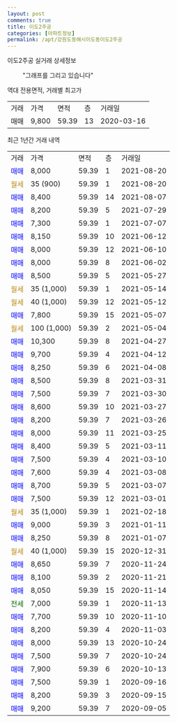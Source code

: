 ```yaml
---
layout: post
comments: true
title: 이도2주공
categories: [아파트정보]
permalink: /apt/강원도동해시이도동이도2주공
---
```


이도2주공 실거래 상세정보

<script type="text/javascript">
  google.charts.load('current', {'packages':['line', 'corechart']});
  google.charts.setOnLoadCallback(drawChart);

  function drawChart() {
    var data = new google.visualization.DataTable();
    data.addColumn('date', '거래일');
    data.addColumn('number', "매매");
    data.addColumn('number', "전세");
    data.addColumn('number', "전매");

    data.addRows([[new Date(Date.parse("2021-08-20")), 8000, null, null], [new Date(Date.parse("2021-08-20")), null, null, null], [new Date(Date.parse("2021-08-07")), 8400, null, null], [new Date(Date.parse("2021-07-29")), 8200, null, null], [new Date(Date.parse("2021-07-07")), 7300, null, null], [new Date(Date.parse("2021-06-12")), 8150, null, null], [new Date(Date.parse("2021-06-10")), 8000, null, null], [new Date(Date.parse("2021-06-02")), 8000, null, null], [new Date(Date.parse("2021-05-27")), 8500, null, null], [new Date(Date.parse("2021-05-14")), null, null, null], [new Date(Date.parse("2021-05-12")), null, null, null], [new Date(Date.parse("2021-05-07")), 7800, null, null], [new Date(Date.parse("2021-05-04")), null, null, null], [new Date(Date.parse("2021-04-27")), 10300, null, null], [new Date(Date.parse("2021-04-12")), 9700, null, null], [new Date(Date.parse("2021-04-08")), 8250, null, null], [new Date(Date.parse("2021-03-31")), 8500, null, null], [new Date(Date.parse("2021-03-30")), 7500, null, null], [new Date(Date.parse("2021-03-27")), 8600, null, null], [new Date(Date.parse("2021-03-26")), 8200, null, null], [new Date(Date.parse("2021-03-25")), 8000, null, null], [new Date(Date.parse("2021-03-11")), 8400, null, null], [new Date(Date.parse("2021-03-10")), 7500, null, null], [new Date(Date.parse("2021-03-08")), 7600, null, null], [new Date(Date.parse("2021-03-07")), 8700, null, null], [new Date(Date.parse("2021-03-01")), 7500, null, null], [new Date(Date.parse("2021-02-18")), null, null, null], [new Date(Date.parse("2021-01-11")), 9000, null, null], [new Date(Date.parse("2021-01-07")), 8250, null, null], [new Date(Date.parse("2020-12-31")), null, null, null], [new Date(Date.parse("2020-11-24")), 8650, null, null], [new Date(Date.parse("2020-11-21")), 8100, null, null], [new Date(Date.parse("2020-11-14")), 8050, null, null], [new Date(Date.parse("2020-11-13")), null, 7000, null], [new Date(Date.parse("2020-11-10")), 7700, null, null], [new Date(Date.parse("2020-11-03")), 8200, null, null], [new Date(Date.parse("2020-10-24")), 8000, null, null], [new Date(Date.parse("2020-10-24")), 7500, null, null], [new Date(Date.parse("2020-10-13")), 7900, null, null], [new Date(Date.parse("2020-09-16")), 7500, null, null], [new Date(Date.parse("2020-09-15")), 8200, null, null], [new Date(Date.parse("2020-09-05")), 9200, null, null]]);

    var options = {
      hAxis: {
        format: 'yyyy/MM/dd'
      },    
      lineWidth: 0,
      pointsVisible: true,    
      title: '최근 1년간 유형별 실거래가 분포',
      legend: { position: 'bottom' }
    };

    var formatter = new google.visualization.NumberFormat({pattern:'###,###'} );
    formatter.format(data, 1);
    formatter.format(data, 2);
    
    setTimeout(function() {
        var chart = new google.visualization.LineChart(document.getElementById('columnchart_material'));
        chart.draw(data, (options));
        document.getElementById('loading').style.display = 'none';
    }, 1000);
  }
</script>


<div id="loading" style="z-index:20; display: block; margin-left: 35px">"그래프를 그리고 있습니다"</div>
<div id="columnchart_material" style="width: 95%; margin-left: -35px; display: block"></div>

역대 전용면적, 거래별 최고가
<table class="sortable">
    <tr>
      <td>거래</td>
      <td>가격</td>
      <td>면적</td>
      <td>층</td>
      <td>거래일</td>
    </tr>
        <tr>
          <td>매매</td>
          <td>9,800</td>
          <td>59.39</td>
          <td>13</td>
          <td>2020-03-16</td>
        </tr>        
    
    
</table>

최근 1년간 거래 내역

<table class="sortable">
    <tr>
      <td>거래</td>
      <td>가격</td>
      <td>면적</td>
      <td>층</td>
      <td>거래일</td>
    </tr>
    <tr>
      <td><a style="color: blue">매매</a></td>
      <td>8,000</td>
      <td>59.39</td>
      <td>1</td>
      <td>2021-08-20</td>
    </tr>          <tr>
      <td><a style="color: darkgoldenrod">월세</a></td>
      <td>35 (900)</td>
      <td>59.39</td>
      <td>1</td>
      <td>2021-08-20</td>
    </tr>          <tr>
      <td><a style="color: blue">매매</a></td>
      <td>8,400</td>
      <td>59.39</td>
      <td>14</td>
      <td>2021-08-07</td>
    </tr>          <tr>
      <td><a style="color: blue">매매</a></td>
      <td>8,200</td>
      <td>59.39</td>
      <td>5</td>
      <td>2021-07-29</td>
    </tr>          <tr>
      <td><a style="color: blue">매매</a></td>
      <td>7,300</td>
      <td>59.39</td>
      <td>1</td>
      <td>2021-07-07</td>
    </tr>          <tr>
      <td><a style="color: blue">매매</a></td>
      <td>8,150</td>
      <td>59.39</td>
      <td>10</td>
      <td>2021-06-12</td>
    </tr>          <tr>
      <td><a style="color: blue">매매</a></td>
      <td>8,000</td>
      <td>59.39</td>
      <td>12</td>
      <td>2021-06-10</td>
    </tr>          <tr>
      <td><a style="color: blue">매매</a></td>
      <td>8,000</td>
      <td>59.39</td>
      <td>8</td>
      <td>2021-06-02</td>
    </tr>          <tr>
      <td><a style="color: blue">매매</a></td>
      <td>8,500</td>
      <td>59.39</td>
      <td>5</td>
      <td>2021-05-27</td>
    </tr>          <tr>
      <td><a style="color: darkgoldenrod">월세</a></td>
      <td>35 (1,000)</td>
      <td>59.39</td>
      <td>1</td>
      <td>2021-05-14</td>
    </tr>          <tr>
      <td><a style="color: darkgoldenrod">월세</a></td>
      <td>40 (1,000)</td>
      <td>59.39</td>
      <td>12</td>
      <td>2021-05-12</td>
    </tr>          <tr>
      <td><a style="color: blue">매매</a></td>
      <td>7,800</td>
      <td>59.39</td>
      <td>15</td>
      <td>2021-05-07</td>
    </tr>          <tr>
      <td><a style="color: darkgoldenrod">월세</a></td>
      <td>100 (1,000)</td>
      <td>59.39</td>
      <td>2</td>
      <td>2021-05-04</td>
    </tr>          <tr>
      <td><a style="color: blue">매매</a></td>
      <td>10,300</td>
      <td>59.39</td>
      <td>8</td>
      <td>2021-04-27</td>
    </tr>          <tr>
      <td><a style="color: blue">매매</a></td>
      <td>9,700</td>
      <td>59.39</td>
      <td>4</td>
      <td>2021-04-12</td>
    </tr>          <tr>
      <td><a style="color: blue">매매</a></td>
      <td>8,250</td>
      <td>59.39</td>
      <td>6</td>
      <td>2021-04-08</td>
    </tr>          <tr>
      <td><a style="color: blue">매매</a></td>
      <td>8,500</td>
      <td>59.39</td>
      <td>8</td>
      <td>2021-03-31</td>
    </tr>          <tr>
      <td><a style="color: blue">매매</a></td>
      <td>7,500</td>
      <td>59.39</td>
      <td>7</td>
      <td>2021-03-30</td>
    </tr>          <tr>
      <td><a style="color: blue">매매</a></td>
      <td>8,600</td>
      <td>59.39</td>
      <td>10</td>
      <td>2021-03-27</td>
    </tr>          <tr>
      <td><a style="color: blue">매매</a></td>
      <td>8,200</td>
      <td>59.39</td>
      <td>7</td>
      <td>2021-03-26</td>
    </tr>          <tr>
      <td><a style="color: blue">매매</a></td>
      <td>8,000</td>
      <td>59.39</td>
      <td>11</td>
      <td>2021-03-25</td>
    </tr>          <tr>
      <td><a style="color: blue">매매</a></td>
      <td>8,400</td>
      <td>59.39</td>
      <td>5</td>
      <td>2021-03-11</td>
    </tr>          <tr>
      <td><a style="color: blue">매매</a></td>
      <td>7,500</td>
      <td>59.39</td>
      <td>4</td>
      <td>2021-03-10</td>
    </tr>          <tr>
      <td><a style="color: blue">매매</a></td>
      <td>7,600</td>
      <td>59.39</td>
      <td>4</td>
      <td>2021-03-08</td>
    </tr>          <tr>
      <td><a style="color: blue">매매</a></td>
      <td>8,700</td>
      <td>59.39</td>
      <td>5</td>
      <td>2021-03-07</td>
    </tr>          <tr>
      <td><a style="color: blue">매매</a></td>
      <td>7,500</td>
      <td>59.39</td>
      <td>12</td>
      <td>2021-03-01</td>
    </tr>          <tr>
      <td><a style="color: darkgoldenrod">월세</a></td>
      <td>35 (1,000)</td>
      <td>59.39</td>
      <td>1</td>
      <td>2021-02-18</td>
    </tr>          <tr>
      <td><a style="color: blue">매매</a></td>
      <td>9,000</td>
      <td>59.39</td>
      <td>3</td>
      <td>2021-01-11</td>
    </tr>          <tr>
      <td><a style="color: blue">매매</a></td>
      <td>8,250</td>
      <td>59.39</td>
      <td>8</td>
      <td>2021-01-07</td>
    </tr>          <tr>
      <td><a style="color: darkgoldenrod">월세</a></td>
      <td>40 (1,000)</td>
      <td>59.39</td>
      <td>15</td>
      <td>2020-12-31</td>
    </tr>          <tr>
      <td><a style="color: blue">매매</a></td>
      <td>8,650</td>
      <td>59.39</td>
      <td>7</td>
      <td>2020-11-24</td>
    </tr>          <tr>
      <td><a style="color: blue">매매</a></td>
      <td>8,100</td>
      <td>59.39</td>
      <td>2</td>
      <td>2020-11-21</td>
    </tr>          <tr>
      <td><a style="color: blue">매매</a></td>
      <td>8,050</td>
      <td>59.39</td>
      <td>15</td>
      <td>2020-11-14</td>
    </tr>          <tr>
      <td><a style="color: darkgreen">전세</a></td>
      <td>7,000</td>
      <td>59.39</td>
      <td>1</td>
      <td>2020-11-13</td>
    </tr>          <tr>
      <td><a style="color: blue">매매</a></td>
      <td>7,700</td>
      <td>59.39</td>
      <td>10</td>
      <td>2020-11-10</td>
    </tr>          <tr>
      <td><a style="color: blue">매매</a></td>
      <td>8,200</td>
      <td>59.39</td>
      <td>4</td>
      <td>2020-11-03</td>
    </tr>          <tr>
      <td><a style="color: blue">매매</a></td>
      <td>8,000</td>
      <td>59.39</td>
      <td>13</td>
      <td>2020-10-24</td>
    </tr>          <tr>
      <td><a style="color: blue">매매</a></td>
      <td>7,500</td>
      <td>59.39</td>
      <td>7</td>
      <td>2020-10-24</td>
    </tr>          <tr>
      <td><a style="color: blue">매매</a></td>
      <td>7,900</td>
      <td>59.39</td>
      <td>6</td>
      <td>2020-10-13</td>
    </tr>          <tr>
      <td><a style="color: blue">매매</a></td>
      <td>7,500</td>
      <td>59.39</td>
      <td>1</td>
      <td>2020-09-16</td>
    </tr>          <tr>
      <td><a style="color: blue">매매</a></td>
      <td>8,200</td>
      <td>59.39</td>
      <td>3</td>
      <td>2020-09-15</td>
    </tr>          <tr>
      <td><a style="color: blue">매매</a></td>
      <td>9,200</td>
      <td>59.39</td>
      <td>7</td>
      <td>2020-09-05</td>
    </tr>      </table>

